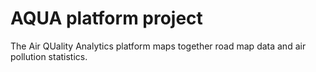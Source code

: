 # AQUA platform project

The Air QUality Analytics platform maps together road map data and air pollution statistics.
